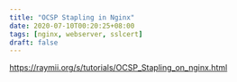 ```yaml
---
title: "OCSP Stapling in Nginx"
date: 2020-07-10T00:20:25+08:00
tags: [nginx, webserver, sslcert]
draft: false
---
```


https://raymii.org/s/tutorials/OCSP_Stapling_on_nginx.html

